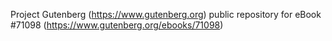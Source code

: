 Project Gutenberg (https://www.gutenberg.org) public repository for
eBook #71098 (https://www.gutenberg.org/ebooks/71098)
